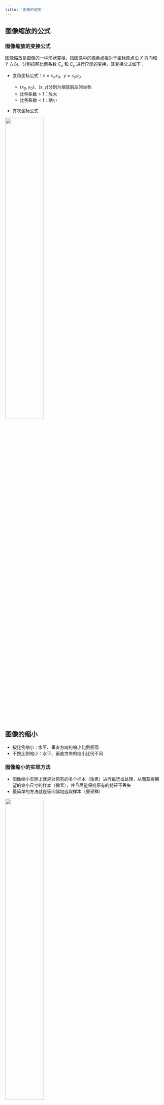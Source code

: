 ```yaml
---
title: '图像的缩放'
---
```


## 图像缩放的公式

### 图像缩放的变换公式

图像缩放是图像的一种形状变换，指图像中的像素点相对于坐标原点沿 $X$ 方向和 $Y$ 方向，分别按照比例系数 $C_x$ 和 $C_y$ 进行尺度的变换，其变换公式如下：

- 直角坐标公式：$x={c_x}{x_0},~~y={c_y}{y_0}$
    - $(x_0,y_0)、(x,y)$分别为缩放前后的坐标
    - 比例系数 > 1：放大
    - 比例系数 < 1：缩小

- 齐次坐标公式
<div align="left"><img src="./pictures/03_image_scaling/001_齐次坐标公式.png" width="50%"/></div> 


## 图像的缩小

- 按比例缩小：水平、垂直方向的缩小比例相同  
- 不按比例缩小：水平、垂直方向的缩小比例不同

### 图像缩小的实现方法

- 图像缩小实际上就是对原有的多个样本（像素）进行挑选或处理，从而获得期望的缩小尺寸的样本（像素），并且尽量保持原有的特征不丢失
- 最简单的方法就是等间隔地选取样本（重采样）
<div align="left"><img src="./pictures/03_image_scaling/002_图像的缩小_重采样.png" width="50%"/></div> 

#### 算法步骤

1. 确定重采样的行和列，即计算采样间隔（等于缩小系数的倒数）
    - $M×N$ 的图像缩小为：${c_xM} × {c_yN}$，其中 $c_x、c_y \lt 1$
    - 采样间隔为：$k_x=1/c_x ，k_y=1/c_y$ 
2. 对原图像进行重采样，得到缩小后的新图像
    - 确定结果图像各像素的坐标，即 $0 \le x \le c_xM-1，0 \le y \le c_yN-1$
    - 将结果图像各像素的坐标映射到原图像空间中，获得结果图像各像素的像素值，即  
<div align="center">$G(x, y) = F(int(k_x×x), int(k_y×y))$</div>
其中，$G$ 为缩小后的结果图像，$F$ 为原图像

### 算法示例

<br/>
<div align="left"><img src="./pictures/03_image_scaling/003_图像的缩小_算法示例.png" width="90%"/></div>


## 图像的放大

- 图像放大从字面上看，是图像缩小的逆操作。但是从信息处理的角度来看，则难易程度完全不一样
    - 图像缩小是从多个信息中选出所需要的信息
    - 图像放大则是需要对多出的空位填入适当的值，是信息的估计，较图像缩小更难
- 按比例放大：水平、垂直方向的放大比例相同
- 不按比例放大：水平、垂直方向的放大比例不同

### 图像放大的实现方法

如果需要将原图像放大 $k$ 倍，则将原图像中的每个像素值，填在新图像中对应的 $k×k$ 大小的子块中。

#### 算法步骤

1. 计算放大后图像的大小
    - $M×N$ 的图像放大为：$c_x M×c_y N$，其中 $c_x、c_y > 1$

2. 求出放大的新图像像素值
    - 将结果图像各像素的空间坐标映射到原图像空间中
    - 计算结果图像各像素点的像素值 $G(x,y)=F(x/c_x , y/c_y)$ 。	其中，$G$ 为放大后的结果图像，$F$ 为放大前的原图像，且 $0 \le x \le c_xM-1、0 \le y \le c_yN-1$

<div align="left"><img src="./pictures/03_image_scaling/004_图像的放大_算法示例1.png" width="90%"/></div>

3. 当映射坐标 $(x/c_x , y/c_y)$ 在原图像空间中不存在时，采用插值方法计算小数坐标处的像素值

### 常用插值方法

- 常用的插值方法：最近邻插值、双线性插值、双三次插值
    - 最近邻插值：算法简单，速度最快，插值结果不连续，视觉上锯齿效应明显
    - 双线性插值：插值结果相对连续，视觉上比最近邻插值要平滑
    - 双三次插值：在保持细节方面比双线性插值相对要好，是商业图像编辑程序的标准插值方法

#### 最近邻插值

- **算法原理**  
将放大后未知的像素点坐标换算到原始图像上，并与原始图像上邻近的4个像素点做比较，最靠近的邻近点的像素值即为该未知像素点的像素值。

- **算法的实现步骤**
1. 将放大的结果图像 $G$ 的像素点 $(u,v)$ 的坐标换算到原始图像上对应像素点的坐标 $(x+Δx,y+Δy)$
2. 在原始图像上分别计算像素点 $(x+Δx,y+Δy)$ 与 4 个邻近像素点 $(x,y)$、$(x,y+1)$、$(x+1,y)$、$(x+1,y+1)$ 之间的距离（如欧氏距离），取距离最短的点的像素值作为像素点 $(x+Δx、y+Δy)$ 的像素值，也即放大后的像素点 $(u,v)$ 的像素值

<div align="center"><img src="./pictures/03_image_scaling/005_图像的放大_最近邻插值.png" width="70%"/></div>

#### 双线性插值

- **算法原理**  
    - 首先，假设像素的灰度级在水平、垂直方向上都是线性变化的。  
    - 其次，为了求解未知像素点 $P$ 的灰度值，需要将其坐标换算到原始图像上，并计算原始图像上的 4 个邻近像素点 $A、B、C、D$ 对 $P$ 点的影响，即 $P$ 点的灰度值由 4 个邻近点 $A、B、C、D$  的灰度级加权求和得到（权值可以采用距离进行度量，距离越近，权值越大）。

- **算法的实现步骤**
1. 将结果图像 $G$ 的未知像素点 $P$ 的坐标 $(u,v)$ 换算到原始图像 $F$ 上对应像素点的坐标 $(x+Δx,y+Δy)$，并确定其在 $F$ 上的 4 个邻近点 $A、B、C、D$ 的坐标，分别为 $(x,y)$、 $(x,y+1)$ 、$(x+1,y)$、 $(x+1,y+1)$
<div align="center"><img src="./pictures/03_image_scaling/006_图像的放大_双线性插值法实现步骤1.png" width="70%"/></div>

2. 由 $A、B$ 两点插值计算出坐标为 $(x,y+Δy)$ 的 $e$ 像素点的灰度值 $F(x,y+Δy)$

$$
F(x,y+Δy)=\frac{\sqrt{(x-x)^2+((y+1)-(y+Δy))^2}}{\sqrt{(x-x)^2+((y+1)-y)^2}}F(x,y) + \frac{\sqrt{(x-x)^2+((y+Δy)-y)^2}}{\sqrt{(x-x)^2+((y+1)-y)^2}}F(x,y+1)
$$

<div align="center"><img src="./pictures/03_image_scaling/007_图像的放大_双线性插值法实现步骤2.png" width="70%"/></div>

3. 由 $C、D$ 两点插值计算出坐标为 $(x+1,y+Δy)$ 的 $f$ 像素点的灰度值 $F(x+1,y+Δy)$

$$
F(x+1,y+Δy)=\frac{\sqrt{((x+1)-(x+1))^2+((y+1)-(y+Δy))^2}}{\sqrt{((x+1)-(x+1))^2+((y+1)-y)^2}}F(x+1,y) + \frac{\sqrt{((x+1)-(x+1))^2+((y+Δy)-y)^2}}{\sqrt{((x+1)-(x+1))^2+((y+1)-y)^2}}F(x+1,y+1)
\\
$$

<div align="center"><img src="./pictures/03_image_scaling/008_图像的放大_双线性插值法实现步骤3.png" width="70%"/></div>

4. 由 $e、f$ 两点插值计算出坐标为 $(x+Δx,y+Δy)$ 的 $P$ 像素点的灰度值 $F(x+Δx,y+Δy)$

$$
F(x+1,y+Δy)= \frac{\sqrt{((x+1)-(x+Δx))^2+((y+Δy)-(y+Δy))^2}}{\sqrt{((x+1)-x)^2+((y+Δy)-(y+Δy))^2}}F(x,y+Δy) \\
 + \frac{\sqrt{((x+Δx)-x)^2+((y+Δy)-(y+Δy))^2}}{\sqrt{((x+1)-x)^2+((y+Δy)-(y+Δy))^2}}F(x+1,y+Δy)
\\
$$

<div align="center"><img src="./pictures/03_image_scaling/009_图像的放大_双线性插值法实现步骤4.png" width="70%"/></div>

<br/>

- **算法示例**

<div align="left"><img src="./pictures/03_image_scaling/010_图像的放大_双线性插值法示例1.png" width="70%"/></div>
<div align="left"><img src="./pictures/03_image_scaling/011_图像的放大_双线性插值法示例2.png" width="70%"/></div>
<div align="left"><img src="./pictures/03_image_scaling/012_图像的放大_双线性插值法示例3.png" width="70%"/></div>
<div align="left"><img src="./pictures/03_image_scaling/013_图像的放大_双线性插值法示例4.png" width="70%"/></div>
<div align="left"><img src="./pictures/03_image_scaling/014_图像的放大_双线性插值法示例5.png" width="70%"/></div>


#### 双三次插值

- **算法原理**
    - 首先，将未知像素点 $P$ 的坐标 $(u,v)$ 换算到原始图像空间的 $(x,y)$ 处
    - 其次，确定原始图像上的 16 个邻近像素点
    - 最后，采用如下的三次多项式计算未知像素点P的灰度值 $F(x,y)$:
<div align="center"><img src="./pictures/03_image_scaling/015_图像的放大_双三次插值公式.png" width="30%"/></div>
其中，16 个未知系数 $a_{ij}$ 可由原始图像 $(x,y)$ 处的 16 个邻近像素所确定的方程组进行求解

- **算法实现步骤**
    - 首先，进行坐标映射，确定原图像中的 16 个邻近点
    - 其次，在 4 条水平直线上分别用三次多项式插值计算点 $A$、$B$、$C$、$D$ 处的灰度值
    - 最后，对 $A$、$B$、$C$、$D$ 四点在垂直方向上再做三次多项式内插
<br/>

<div align="center"><img src="./pictures/03_image_scaling/016_图像的放大_双三次插值实现步骤.png" width="30%"/></div>

